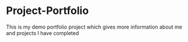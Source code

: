 # Project-Portfolio
This is my demo portfolio project which gives more information about me and projects I have completed 
